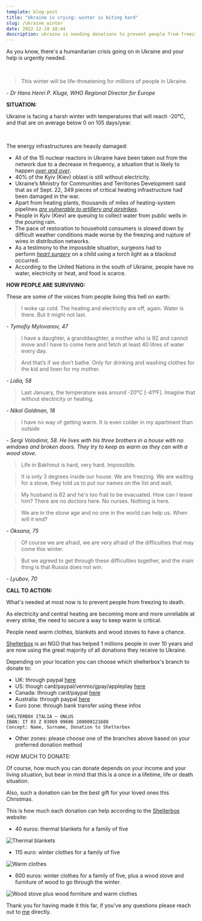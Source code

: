 ```yaml
---
template: blog-post
title: "Ukraine is crying: winter is biting hard"
slug: /ukraine_winter
date: 2022-12-19 18:44
description: ukraine is needing donations to prevent people from freezing this winter
---
```

As you know, there's a humanitarian crisis going on in Ukraine and your help is urgently needed.

 

> This winter will be life-threatening for millions of people in Ukraine.


*\- Dr Hans Henri P. Kluge, WHO Regional Director for Europe*



**SITUATION:**

Ukraine is facing a harsh winter with temperatures that will reach -20°C, and that are on average below 0 on 105 days/year.

 

The energy infrastructures are heavily damaged:

* All of the 15 nuclear reactors in Ukraine have been taken out from the network due to a decrease in frequency, a situation that is likely to happen *[over and over](https://www.newscientist.com/article/2348196-ukraines-nuclear-plants-face-uncertain-future-after-russian-attacks/)*.
* 40% of the Kyiv (Kiev) oblast is still without electricity.
* Ukraine’s Ministry for Communities and Territories Development said that as of Sept. 22, 349 pieces of critical heating infrastructure had been damaged in the war.
* Apart from heating plants, thousands of miles of heating-system pipelines *[are vulnerable to artillery and airstrikes](https://www.wsj.com/articles/ukraines-home-heating-network-threatened-by-russian-attacks-11666399886)*.
* People in Kyiv (Kiev) are queuing to collect water from public wells in the pouring rain.
* The pace of restoration to household consumers is slowed down by difficult weather conditions made worse by the freezing and rupture of wires in distribution networks.
* As a testimony to the impossible situation, surgeons had to perform *[heart surgery](https://www.cbc.ca/player/play/2125368899988/)* on a child using a torch light as a blackout occurred.
* According to the United Nations in the south of Ukraine, people have no water, electricity or heat, and food is scarce.

**HOW PEOPLE ARE SURVIVING:**

These are some of the voices from people living this hell on earth:



> I woke up cold. The heating and electricity are off, again. Water is there. But it might not last.

*\- Tymofiy Mylovanov, 47*



> I have a daughter, a granddaughter, a mother who is 92 and cannot move and I have to come here and fetch at least 40 litres of water every day. 

> And that’s if we don’t bathe. Only for drinking and washing clothes for the kid and linen for my mother.

*\- Lidia, 58*



> Last January, the temperature was around -20°C [-41ºF]. Imagine that without electricity or heating.

*\- Nikol Goldman, 18*



> I have no way of getting warm. It is even colder in my apartment than outside

*\- Sergi Volodimir, 58. He lives with his three brothers in a house with no windows and broken doors. They try to keep as warm as they can with a wood stove.*



> Life in Bakhmut is hard, very hard. Impossible.

> It is only 3 degrees inside our house. We are freezing. We are waiting for a stove, they told us to put our names on the list and wait.

> My husband is 82 and he's too frail to be evacuated. How can I leave him? There are no doctors here. No nurses. Nothing is here.

> We are in the stone age and no one in the world can help us. When will it end?

*\- Oksana, 75*



> Of course we are afraid, we are very afraid of the difficulties that may come this winter. 

> But we agreed to get through these difficulties together, and the main thing is that Russia does not win.

*\- Lyubov, 70*

**CALL TO ACTION:**

What's needed at most now is to prevent people from freezing to death.



As electricity and central heating are becoming more and more unreliable at every strike, the need to secure a way to keep warm is critical.

People need warm clothes, blankets and wood stoves to have a chance.

[Shelterbox](shelterbox.org) is an NGO that has helped 1 millions people in over 10 years and are now using the great majority of all donations they receive to Ukraine.

Depending on your location you can choose which shelterbox's branch to donate to:

* UK: through paypal [here](https://blog.thoughtworks.net/marco-pierobon/ukraine-is-crying-winter-is-biting-hard#:~:text=UK%3A%20through%20paypal-,here,-US%3A%20though%20card)
* US: though card/paypal/venmo/gpay/appleplay [here](https://www.shelterboxusa.org/donate/)
* Canada: through card/paypal [here](https://www.shelterboxcanada.org/donate/) 
* Australia: through paypal [here](https://www.paypal.com/au/fundraiser/charity/3693934)
* Euro zone: through bank transfer using these infos

```
SHELTERBOX ITALIA – ONLUS
IBAN: IT 03 Z 03069 09606 100000121688
Concept: Name, Surname, Donation to Shelterbox
```
* Other zones: please choose one of the branches above based on your preferred donation method

HOW MUCH TO DONATE:

Of course, how much you can donate depends on your income and your living situation, but bear in mind that this is a once in a lifetime, life or death situation.

Also, such a donation can be the best gift for your loved ones this Christmas.



This is how much each donation can help according to the [Shelterbox](shelterbox.org)  website:

- 40 euros: thermal blankets for a family of five

![Thermal blankets](https://storage.googleapis.com/strapi-imgs/blanket_8f39e6bdbc/blanket_8f39e6bdbc.png)

- 115 euro: winter clothes for a family of five

![Warm clothes](https://storage.googleapis.com/strapi-imgs/clothes_b1292379bc/clothes_b1292379bc.png)

- 600 euros: winter clothes for a family of five, plus a wood stove and furniture of wood to go through the winter.

![Wood stove plus wood forniture and warm clothes](https://storage.googleapis.com/strapi-imgs/set_2d2b3d7339/set_2d2b3d7339.png)

Thank you for having made it this far, if you've any questions please reach out to [me](mailto:marco.pierobon@pierobon.net) directly.






